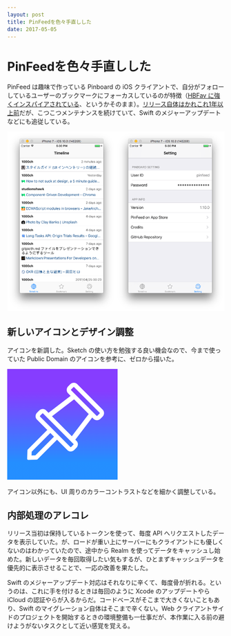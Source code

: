 ```yaml
---
layout: post
title: PinFeedを色々手直しした
date: 2017-05-05
---
```


# PinFeedを色々手直しした

PinFeed は趣味で作っている Pinboard の iOS クライアントで、自分がフォローしているユーザーのブックマークにフォーカスしているのが特徴（[HBFav に強くインスパイアされている](http://d.hatena.ne.jp/naoya/20111111/1320965898)、というかそのまま）。[リリース自体はかれこれ1年以上前](/posts/2016/pinfeed-for-pinboard.html)だが、こつこつメンテナンスを続けていて、Swift のメジャーアップデートなどにも追従している。

<img src="/img/posts/2017/update-pinfeed/timeline.png" style="width: 50%;"><img src="/img/posts/2017/update-pinfeed/setting.png" style="width: 50%;">

## 新しいアイコンとデザイン調整

アイコンを新調した。Sketch の使い方を勉強する良い機会なので、今まで使っていた Public Domain のアイコンを参考に、ゼロから描いた。

<img src="/img/posts/2017/update-pinfeed/PinFeed.png" width=256 height=256>

アイコン以外にも、UI 周りのカラーコントラストなどを細かく調整している。

## 内部処理のアレコレ

リリース当初は保持しているトークンを使って、毎度 API へリクエストしたデータを表示していた。が、ロードが重い上にサーバーにもクライアントにも優しくないのはわかっていたので、途中から Realm を使ってデータをキャッシュし始めた。新しいデータを毎回取得したい気もするが、ひとまずキャッシュデータを優先的に表示させることで、一応の改善を果たした。

Swift のメジャーアップデート対応はそれなりに辛くて、毎度骨が折れる。というのは、これに手を付けるときは毎回のように Xcode のアップデートやら iCloud の認証やらが入るからだ。コードベースがそこまで大きくないこともあり、Swift のマイグレーション自体はそこまで辛くない。Web クライアントサイドのプロジェクトを開始するときの環境整備も一仕事だが、本作業に入る前の避けようがないタスクとして近い感覚を覚える。
